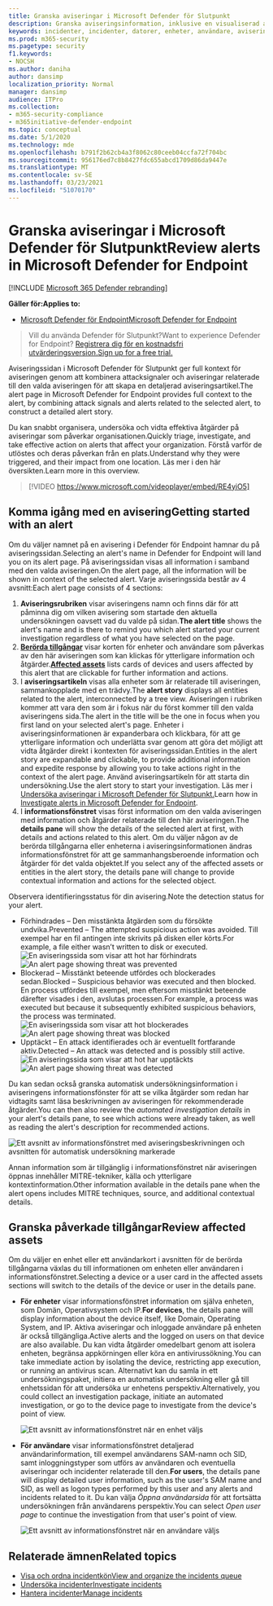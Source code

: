 ```yaml
---
title: Granska aviseringar i Microsoft Defender för Slutpunkt
description: Granska aviseringsinformation, inklusive en visualiserad aviseringsartikel och information för varje steg i kedjan.
keywords: incidenter, incidenter, datorer, enheter, användare, aviseringar, avisering, undersökning, diagram, bevis
ms.prod: m365-security
ms.pagetype: security
f1.keywords:
- NOCSH
ms.author: daniha
author: dansimp
localization_priority: Normal
manager: dansimp
audience: ITPro
ms.collection:
- m365-security-compliance
- m365initiative-defender-endpoint
ms.topic: conceptual
ms.date: 5/1/2020
ms.technology: mde
ms.openlocfilehash: b791f2b62cb4a3f8062c80ceeb04ccfa72f704bc
ms.sourcegitcommit: 956176ed7c8b8427fdc655abcd1709d86da9447e
ms.translationtype: MT
ms.contentlocale: sv-SE
ms.lasthandoff: 03/23/2021
ms.locfileid: "51070170"
---
```

# <a name="review-alerts-in-microsoft-defender-for-endpoint"></a><span data-ttu-id="be20c-104">Granska aviseringar i Microsoft Defender för Slutpunkt</span><span class="sxs-lookup"><span data-stu-id="be20c-104">Review alerts in Microsoft Defender for Endpoint</span></span>

[!INCLUDE [Microsoft 365 Defender rebranding](../../includes/microsoft-defender.md)]


<span data-ttu-id="be20c-105">**Gäller för:**</span><span class="sxs-lookup"><span data-stu-id="be20c-105">**Applies to:**</span></span>
- [<span data-ttu-id="be20c-106">Microsoft Defender för Endpoint</span><span class="sxs-lookup"><span data-stu-id="be20c-106">Microsoft Defender for Endpoint</span></span>](https://go.microsoft.com/fwlink/?linkid=2154037)

><span data-ttu-id="be20c-107">Vill du använda Defender för Slutpunkt?</span><span class="sxs-lookup"><span data-stu-id="be20c-107">Want to experience Defender for Endpoint?</span></span> [<span data-ttu-id="be20c-108">Registrera dig för en kostnadsfri utvärderingsversion.</span><span class="sxs-lookup"><span data-stu-id="be20c-108">Sign up for a free trial.</span></span>](https://www.microsoft.com/microsoft-365/windows/microsoft-defender-atp?ocid=docs-wdatp-managealerts-abovefoldlink)

<span data-ttu-id="be20c-109">Aviseringssidan i Microsoft Defender för Slutpunkt ger full kontext för aviseringen genom att kombinera attacksignaler och aviseringar relaterade till den valda aviseringen för att skapa en detaljerad aviseringsartikel.</span><span class="sxs-lookup"><span data-stu-id="be20c-109">The alert page in Microsoft Defender for Endpoint provides full context to the alert, by combining attack signals and alerts related to the selected alert, to construct a detailed alert story.</span></span>

<span data-ttu-id="be20c-110">Du kan snabbt organisera, undersöka och vidta effektiva åtgärder på aviseringar som påverkar organisationen.</span><span class="sxs-lookup"><span data-stu-id="be20c-110">Quickly triage, investigate, and take effective action on alerts that affect your organization.</span></span> <span data-ttu-id="be20c-111">Förstå varför de utlöstes och deras påverkan från en plats.</span><span class="sxs-lookup"><span data-stu-id="be20c-111">Understand why they were triggered, and their impact from one location.</span></span> <span data-ttu-id="be20c-112">Läs mer i den här översikten.</span><span class="sxs-lookup"><span data-stu-id="be20c-112">Learn more in this overview.</span></span>

> [!VIDEO https://www.microsoft.com/videoplayer/embed/RE4yiO5]

## <a name="getting-started-with-an-alert"></a><span data-ttu-id="be20c-113">Komma igång med en avisering</span><span class="sxs-lookup"><span data-stu-id="be20c-113">Getting started with an alert</span></span>

<span data-ttu-id="be20c-114">Om du väljer namnet på en avisering i Defender för Endpoint hamnar du på aviseringssidan.</span><span class="sxs-lookup"><span data-stu-id="be20c-114">Selecting an alert's name in Defender for Endpoint will land you on its alert page.</span></span> <span data-ttu-id="be20c-115">På aviseringssidan visas all information i samband med den valda aviseringen.</span><span class="sxs-lookup"><span data-stu-id="be20c-115">On the alert page, all the information will be shown in context of the selected alert.</span></span> <span data-ttu-id="be20c-116">Varje aviseringssida består av 4 avsnitt:</span><span class="sxs-lookup"><span data-stu-id="be20c-116">Each alert page consists of 4 sections:</span></span>

1. <span data-ttu-id="be20c-117">**Aviseringsrubriken** visar aviseringens namn och finns där för att påminna dig om vilken avisering som startade den aktuella undersökningen oavsett vad du valde på sidan.</span><span class="sxs-lookup"><span data-stu-id="be20c-117">**The alert title** shows the alert's name and is there to remind you which alert started your current investigation regardless of what you have selected on the page.</span></span>
2. <span data-ttu-id="be20c-118">[**Berörda tillgångar**](#review-affected-assets) visar korten för enheter och användare som påverkas av den här aviseringen som kan klickas för ytterligare information och åtgärder.</span><span class="sxs-lookup"><span data-stu-id="be20c-118">[**Affected assets**](#review-affected-assets) lists cards of devices and users affected by this alert that are clickable for further information and actions.</span></span>
3. <span data-ttu-id="be20c-119">I **aviseringsartikeln** visas alla enheter som är relaterade till aviseringen, sammankopplade med en trädvy.</span><span class="sxs-lookup"><span data-stu-id="be20c-119">The **alert story** displays all entities related to the alert, interconnected by a tree view.</span></span> <span data-ttu-id="be20c-120">Aviseringen i rubriken kommer att vara den som är i fokus när du först kommer till den valda aviseringens sida.</span><span class="sxs-lookup"><span data-stu-id="be20c-120">The alert in the title will be the one in focus when you first land on your selected alert's page.</span></span> <span data-ttu-id="be20c-121">Enheter i aviseringsinformationen är expanderbara och klickbara, för att ge ytterligare information och underlätta svar genom att göra det möjligt att vidta åtgärder direkt i kontexten för aviseringssidan.</span><span class="sxs-lookup"><span data-stu-id="be20c-121">Entities in the alert story are expandable and clickable, to provide additional information and expedite response by allowing you to take actions right in the context of the alert page.</span></span> <span data-ttu-id="be20c-122">Använd aviseringsartikeln för att starta din undersökning.</span><span class="sxs-lookup"><span data-stu-id="be20c-122">Use the alert story to start your investigation.</span></span> <span data-ttu-id="be20c-123">Läs mer i [Undersöka aviseringar i Microsoft Defender för Slutpunkt.](https://docs.microsoft.com/microsoft-365/security/defender-endpoint/investigate-alerts)</span><span class="sxs-lookup"><span data-stu-id="be20c-123">Learn how in [Investigate alerts in Microsoft Defender for Endpoint](https://docs.microsoft.com/microsoft-365/security/defender-endpoint/investigate-alerts).</span></span>
4. <span data-ttu-id="be20c-124">I **informationsfönstret** visas först information om den valda aviseringen med information och åtgärder relaterade till den här aviseringen.</span><span class="sxs-lookup"><span data-stu-id="be20c-124">The **details pane** will show the details of the selected alert at first, with details and actions related to this alert.</span></span> <span data-ttu-id="be20c-125">Om du väljer någon av de berörda tillgångarna eller enheterna i aviseringsinformationen ändras informationsfönstret för att ge sammanhangsberoende information och åtgärder för det valda objektet.</span><span class="sxs-lookup"><span data-stu-id="be20c-125">If you select any of the affected assets or entities in the alert story, the details pane will change to provide contextual information and actions for the selected object.</span></span>

<span data-ttu-id="be20c-126">Observera identifieringsstatus för din avisering.</span><span class="sxs-lookup"><span data-stu-id="be20c-126">Note the detection status for your alert.</span></span> 
- <span data-ttu-id="be20c-127">Förhindrades – Den misstänkta åtgärden som du försökte undvika.</span><span class="sxs-lookup"><span data-stu-id="be20c-127">Prevented – The attempted suspicious action was avoided.</span></span> <span data-ttu-id="be20c-128">Till exempel har en fil antingen inte skrivits på disken eller körts.</span><span class="sxs-lookup"><span data-stu-id="be20c-128">For example, a file either wasn’t written to disk or executed.</span></span>
<span data-ttu-id="be20c-129">![En aviseringssida som visar att hot har förhindrats](images/detstat-prevented.png)</span><span class="sxs-lookup"><span data-stu-id="be20c-129">![An alert page showing threat was prevented](images/detstat-prevented.png)</span></span>
- <span data-ttu-id="be20c-130">Blockerad – Misstänkt beteende utfördes och blockerades sedan.</span><span class="sxs-lookup"><span data-stu-id="be20c-130">Blocked – Suspicious behavior was executed and then blocked.</span></span> <span data-ttu-id="be20c-131">En process utfördes till exempel, men eftersom misstänkt beteende därefter visades i den, avslutas processen.</span><span class="sxs-lookup"><span data-stu-id="be20c-131">For example, a process was executed but because it subsequently exhibited suspicious behaviors, the process was terminated.</span></span>
<span data-ttu-id="be20c-132">![En aviseringssida som visar att hot blockerades](images/detstat-blocked.png)</span><span class="sxs-lookup"><span data-stu-id="be20c-132">![An alert page showing threat was blocked](images/detstat-blocked.png)</span></span>
- <span data-ttu-id="be20c-133">Upptäckt – En attack identifierades och är eventuellt fortfarande aktiv.</span><span class="sxs-lookup"><span data-stu-id="be20c-133">Detected – An attack was detected and is possibly still active.</span></span>
<span data-ttu-id="be20c-134">![En aviseringssida som visar att hot har upptäckts](images/detstat-detected.png)</span><span class="sxs-lookup"><span data-stu-id="be20c-134">![An alert page showing threat was detected](images/detstat-detected.png)</span></span>




<span data-ttu-id="be20c-135">Du kan sedan  också granska automatisk undersökningsinformation i aviseringens informationsfönster för att se vilka åtgärder som redan har vidtagits samt läsa beskrivningen av aviseringen för rekommenderade åtgärder.</span><span class="sxs-lookup"><span data-stu-id="be20c-135">You can then also review the *automated investigation details* in your alert's details pane, to see which actions were already taken, as well as reading the alert's description for recommended actions.</span></span>

![Ett avsnitt av informationsfönstret med aviseringsbeskrivningen och avsnitten för automatisk undersökning markerade](images/alert-air-and-alert-description.png)

<span data-ttu-id="be20c-137">Annan information som är tillgänglig i informationsfönstret när aviseringen öppnas innehåller MITRE-tekniker, källa och ytterligare kontextinformation.</span><span class="sxs-lookup"><span data-stu-id="be20c-137">Other information available in the details pane when the alert opens includes MITRE techniques, source, and additional contextual details.</span></span>




## <a name="review-affected-assets"></a><span data-ttu-id="be20c-138">Granska påverkade tillgångar</span><span class="sxs-lookup"><span data-stu-id="be20c-138">Review affected assets</span></span>

<span data-ttu-id="be20c-139">Om du väljer en enhet eller ett användarkort i avsnitten för de berörda tillgångarna växlas du till informationen om enheten eller användaren i informationsfönstret.</span><span class="sxs-lookup"><span data-stu-id="be20c-139">Selecting a device or a user card in the affected assets sections will switch to the details of the device or user in the details pane.</span></span>

- <span data-ttu-id="be20c-140">**För enheter** visar informationsfönstret information om själva enheten, som Domän, Operativsystem och IP.</span><span class="sxs-lookup"><span data-stu-id="be20c-140">**For devices**, the details pane will display information about the device itself, like Domain, Operating System, and IP.</span></span> <span data-ttu-id="be20c-141">Aktiva aviseringar och inloggade användare på enheten är också tillgängliga.</span><span class="sxs-lookup"><span data-stu-id="be20c-141">Active alerts and the logged on users on that device are also available.</span></span> <span data-ttu-id="be20c-142">Du kan vidta åtgärder omedelbart genom att isolera enheten, begränsa appkörningen eller köra en antivirussökning.</span><span class="sxs-lookup"><span data-stu-id="be20c-142">You can take immediate action by isolating the device, restricting app execution, or running an antivirus scan.</span></span> <span data-ttu-id="be20c-143">Alternativt kan du samla in ett undersökningspaket, initiera en automatisk undersökning eller gå till enhetssidan för att undersöka ur enhetens perspektiv.</span><span class="sxs-lookup"><span data-stu-id="be20c-143">Alternatively, you could collect an investigation package, initiate an automated investigation, or go to the device page to investigate from the device's point of view.</span></span>

   ![Ett avsnitt av informationsfönstret när en enhet väljs](images/device-page-details.png)

- <span data-ttu-id="be20c-145">**För användare** visar informationsfönstret detaljerad användarinformation, till exempel användarens SAM-namn och SID, samt inloggningstyper som utförs av användaren och eventuella aviseringar och incidenter relaterade till den.</span><span class="sxs-lookup"><span data-stu-id="be20c-145">**For users**, the details pane will display detailed user information, such as the user's SAM name and SID, as well as logon types performed by this user and any alerts and incidents related to it.</span></span> <span data-ttu-id="be20c-146">Du kan välja *Öppna användarsida* för att fortsätta undersökningen från användarens perspektiv.</span><span class="sxs-lookup"><span data-stu-id="be20c-146">You can select *Open user page* to continue the investigation from that user's point of view.</span></span>

   ![Ett avsnitt av informationsfönstret när en användare väljs](images/user-page-details.png)


## <a name="related-topics"></a><span data-ttu-id="be20c-148">Relaterade ämnen</span><span class="sxs-lookup"><span data-stu-id="be20c-148">Related topics</span></span>

- [<span data-ttu-id="be20c-149">Visa och ordna incidentkön</span><span class="sxs-lookup"><span data-stu-id="be20c-149">View and organize the incidents queue</span></span>](view-incidents-queue.md)
- [<span data-ttu-id="be20c-150">Undersöka incidenter</span><span class="sxs-lookup"><span data-stu-id="be20c-150">Investigate incidents</span></span>](investigate-incidents.md)
- [<span data-ttu-id="be20c-151">Hantera incidenter</span><span class="sxs-lookup"><span data-stu-id="be20c-151">Manage incidents</span></span>](manage-incidents.md)
